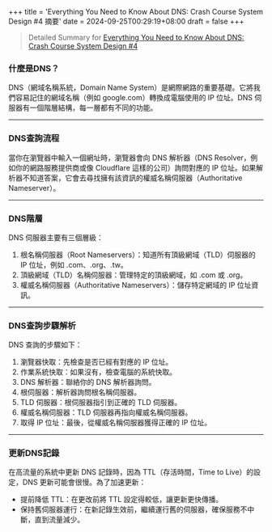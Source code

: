 +++
title = 'Everything You Need to Know About DNS: Crash Course System Design #4 摘要'
date = 2024-09-25T00:29:19+08:00
draft = false
+++

> Detailed Summary for [Everything You Need to Know About DNS: Crash Course System Design #4](https://www.youtube.com/watch?v=27r4Bzuj5NQ?autoplay=1)

### **什麼是DNS？**

DNS（網域名稱系統，Domain Name System）是網際網路的重要基礎。它將我們容易記住的網域名稱（例如 google.com）轉換成電腦使用的 IP 位址。DNS 伺服器有一個階層結構，每一層都有不同的功能。

---

### **DNS查詢流程**

當你在瀏覽器中輸入一個網址時，瀏覽器會向 DNS 解析器（DNS Resolver，例如你的網路服務提供商或像 Cloudflare 這樣的公司）詢問對應的 IP 位址。如果解析器不知道答案，它會去尋找擁有該資訊的權威名稱伺服器（Authoritative Nameserver）。

---

### **DNS階層**

DNS 伺服器主要有三個層級：

1. 根名稱伺服器（Root Nameservers）：知道所有頂級網域（TLD）伺服器的 IP 位址，例如 .com、.org、.tw。
2. 頂級網域（TLD）名稱伺服器：管理特定的頂級網域，如 .com 或 .org。
3. 權威名稱伺服器（Authoritative Nameservers）：儲存特定網域的 IP 位址資訊。

---

### **DNS查詢步驟解析**

DNS 查詢的步驟如下：

1. 瀏覽器快取：先檢查是否已經有對應的 IP 位址。
2. 作業系統快取：如果沒有，檢查電腦的系統快取。
3. DNS 解析器：聯絡你的 DNS 解析器詢問。
4. 根伺服器：解析器詢問根名稱伺服器。
5. TLD 伺服器：根伺服器指引到正確的 TLD 伺服器。
6. 權威名稱伺服器：TLD 伺服器再指向權威名稱伺服器。
7. 取得 IP 位址：最後，從權威名稱伺服器獲得正確的 IP 位址。

---

### **更新DNS記錄**

在高流量的系統中更新 DNS 記錄時，因為 TTL（存活時間，Time to Live）的設定，DNS 更新可能會很慢。為了加速更新：

- 提前降低 TTL：在更改前將 TTL 設定得較低，讓更新更快傳播。
- 保持舊伺服器運行：在新記錄生效前，繼續運行舊的伺服器，確保服務不中斷，直到流量減少。
